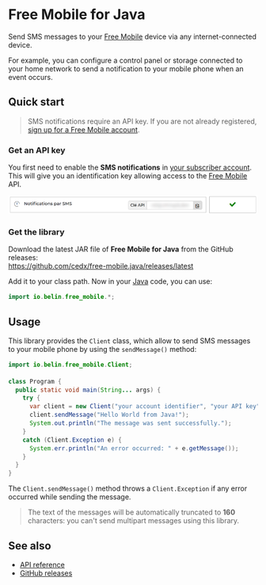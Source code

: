 # Free Mobile for Java
Send SMS messages to your [Free Mobile](https://mobile.free.fr) device via any internet-connected device.

For example, you can configure a control panel or storage connected to your home network to send a notification to your mobile phone when an event occurs.

## Quick start
> SMS notifications require an API key. If you are not already registered, [sign up for a Free Mobile account](https://mobile.free.fr/subscribe).

### Get an API key
You first need to enable the **SMS notifications** in [your subscriber account](https://mobile.free.fr/account).
This will give you an identification key allowing access to the [Free Mobile](https://mobile.free.fr) API.

![Screenshot](screenshot.webp)

### Get the library
Download the latest JAR file of **Free Mobile for Java** from the GitHub releases:  
https://github.com/cedx/free-mobile.java/releases/latest

Add it to your class path. Now in your [Java](https://www.oracle.com/java) code, you can use:

```java
import io.belin.free_mobile.*;
```

## Usage
This library provides the `Client` class, which allow to send SMS messages to your mobile phone by using the `sendMessage()` method:

```java
import io.belin.free_mobile.Client;

class Program {
  public static void main(String... args) {
    try {
      var client = new Client("your account identifier", "your API key");
      client.sendMessage("Hello World from Java!");
      System.out.println("The message was sent successfully.");
    }
    catch (Client.Exception e) {
      System.err.println("An error occurred: " + e.getMessage());
    }
  }
}
```

The `Client.sendMessage()` method throws a `Client.Exception` if any error occurred while sending the message.

> The text of the messages will be automatically truncated to **160** characters: you can't send multipart messages using this library.

## See also
- [API reference](api/)
- [GitHub releases](https://github.com/cedx/free-mobile.java/releases)
